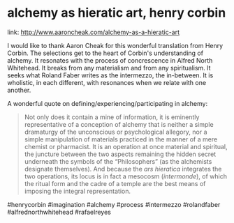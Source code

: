 # alchemy as hieratic art, henry corbin

link: http://www.aaroncheak.com/alchemy-as-a-hieratic-art

I would like to thank Aaron Cheak for this wonderful translation from Henry Corbin.  The selections get to the heart of Corbin's understanding of alchemy. It resonates with the process of concrescence in Alfred North Whitehead.  It breaks from any materialism and from any spiritualism.  It seeks what Roland Faber writes as the intermezzo, the in-between. It is wholistic, in each different, with resonances when we relate with one another.

A wonderful quote on defining/experiencing/participating in alchemy:
> Not only does it contain a mine of information, it is eminently representative of a conception of alchemy that is neither a simple dramaturgy of the unconscious or psychological allegory, nor a simple manipulation of materials practiced in the manner of a mere chemist or pharmacist. It is an operation at once material and spiritual, the juncture between the two aspects remaining the hidden secret underneath the symbols of the “Philosophers” (as the alchemists designate themselves). And because the _ars hieratica_ integrates the two operations, its locus is in fact a mesocosm (_intermonde_), of which the ritual form and the cadre of a temple are the best means of imposing the integral representation. 

#henrycorbin
#imagination
#alchemy
#process
#intermezzo
#rolandfaber
#alfrednorthwhitehead
#rafaelreyes